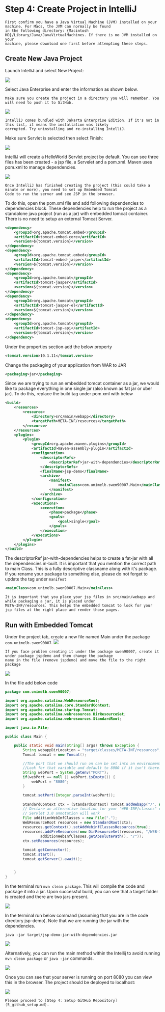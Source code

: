 # Step 4: Create Project in IntelliJ

```{attention}
First confirm you have a Java Virtual Machine (JVM) installed on your machine. For Macs, the JVM can normally be found 
in the following directory: {Macintosh HD}/Library/Java/JavaVirtualMachines. If there is no JVM installed on your 
machine, please download one first before attempting these steps.
```

## Create New Java Project

Launch IntelliJ and select New Project:

![](resources/4_create_project_1.png)

Select Java Enterprise and enter the information as shown below.

```{important}
Make sure you create the project in a directory you will remember. You will need to push it to GitHub.
```

![](resources/4_create_project_2_Jakarta.jpg)

```{important}
IntelliJ comes bundled with Jakarta Enterprise Edition. If it's not in this list, it means the installation was likely 
corrupted. Try uninstalling and re-installing IntelliJ.
```

Make sure Servlet is selected then select Finish:

![](resources/4_create_project_3_Jakarta.jpg)

IntelliJ will create a HelloWorld Servlet project by default. You can see three files has been created - a jsp file, 
a Servelet and a pom.xml. Maven uses pom.xml to manage dependencies. 

![](resources/4_create_project_4_pages.png)

```{important}
Once IntelliJ has finished creating the project (this could take a minute or more), you need to set up Embedded Tomcat 
Code to run the server and see JSP in the browser.
```

To do this, open the pom.xml file and add following dependencies to dependencies block. These dependencies help to run
the project as a standalone java project (run as a jar) with embedded tomcat container. There is no need to setup an external Tomcat Server.
```xml
<dependency>
    <groupId>org.apache.tomcat.embed</groupId>
    <artifactId>tomcat-embed-core</artifactId>
    <version>${tomcat.version}</version>
</dependency>
<dependency>
    <groupId>org.apache.tomcat.embed</groupId>
    <artifactId>tomcat-embed-jasper</artifactId>
    <version>${tomcat.version}</version>
</dependency>
<dependency>
    <groupId>org.apache.tomcat</groupId>
    <artifactId>tomcat-jasper</artifactId>
    <version>${tomcat.version}</version>
</dependency>
<dependency>
    <groupId>org.apache.tomcat</groupId>
    <artifactId>tomcat-jasper-el</artifactId>
    <version>${tomcat.version}</version>
</dependency>
<dependency>
    <groupId>org.apache.tomcat</groupId>
    <artifactId>tomcat-jsp-api</artifactId>
    <version>${tomcat.version}</version>
</dependency>
```
 
Under the properties section add the below property
```xml
<tomcat.version>10.1.11</tomcat.version>
```

Change the packaging of your application from WAR to JAR
```xml
<packaging>jar</packaging>
```

Since we are trying to run an embedded tomcat container as a jar, we would like to package everything in one single jar
(also known as fat jar or uber jar). To do this, replace the build tag under pom.xml with below
```xml
<build>
    <resources>
        <resource>
            <directory>src/main/webapp</directory>
            <targetPath>META-INF/resources</targetPath>
        </resource>
    </resources>
    <plugins>
        <plugin>
            <groupId>org.apache.maven.plugins</groupId>
            <artifactId>maven-assembly-plugin</artifactId>
            <configuration>
                <descriptorRefs>
                    <descriptorRef>jar-with-dependencies</descriptorRef>
                </descriptorRefs>
                <finalName>jsp-demo</finalName>
                <archive>
                    <manifest>
                        <mainClass>com.unimelb.swen90007.Main</mainClass>
                    </manifest>
                </archive>
            </configuration>
            <executions>
                <execution>
                    <phase>package</phase>
                    <goals>
                        <goal>single</goal>
                    </goals>
                </execution>
            </executions>
        </plugin>
    </plugins>
</build>
```
The descriptorRef jar-with-dependencies helps to create a fat-jar with all the dependencies in-built.
It is important that you mention the correct path to main Class. This is a fully descriptive classname along with it's 
package. If you rename your package to something else, please do not forget to update the tag under `manifest`

```xml
<mainClass>com.unimelb.swen90007.Main</mainClass>
```

```{important}
It is important that you place your jsp files in src/main/webapp and while packaging a jar, it is placed under
META-INF/resources. This helps the embedded tomcat to look for your jsp files at the right place and render those pages.
```

## Run with Embedded Tomcat

Under the project tab, create a new file named Main under the package `com.unimelb.swen90007`.
![](resources/4_create_project_5_main.png)
```{important}
If you face problem creating it under the package swen90007, create it under package jspdemo and then change the package
name in the file (remove jspdemo) and move the file to the right package
```
![](resources/4_create_project_6_movepkg.png)

In the file add below code

```java
package com.unimelb.swen90007;

import org.apache.catalina.WebResourceRoot;
import org.apache.catalina.core.StandardContext;
import org.apache.catalina.startup.Tomcat;
import org.apache.catalina.webresources.DirResourceSet;
import org.apache.catalina.webresources.StandardRoot;

import java.io.File;

public class Main {

    public static void main(String[] args) throws Exception {
        String webappDirLocation = "target/classes/META-INF/resources";
        Tomcat tomcat = new Tomcat();

        //The port that we should run on can be set into an environment variable
        //Look for that variable and default to 8080 if it isn't there.
        String webPort = System.getenv("PORT");
        if(webPort == null || webPort.isEmpty()) {
            webPort = "8080";
        }

        tomcat.setPort(Integer.parseInt(webPort));
        
        StandardContext ctx = (StandardContext) tomcat.addWebapp("/", new File(webappDirLocation).getAbsolutePath());
        // Declare an alternative location for your "WEB-INF/classes" dir
        // Servlet 3.0 annotation will work
        File additionWebInfClasses = new File(".");
        WebResourceRoot resources = new StandardRoot(ctx);
        resources.getContext().setAddWebinfClassesResources(true);
        resources.addPreResources(new DirResourceSet(resources, "/WEB-INF/classes",
                additionWebInfClasses.getAbsolutePath(), "/"));
        ctx.setResources(resources);
        
        tomcat.getConnector();
        tomcat.start();
        tomcat.getServer().await();


    }
}
```

In the terminal run `mvn clean package`. This will compile the code and package it into a jar. Upon successful build, you
can see that a target folder is created and there are two jars present.

![](resources/4_create_project_7_jars.png)

In the terminal run below command (assuming that you are in the code directory jsp-demo). Note that we are running the jar
with the dependencies.
```
java -jar target/jsp-demo-jar-with-dependencies.jar 
```
![](resources/4_create_project_8_tomcat.png)

Alternatively, you can run the main method within the Intellij to avoid running `mvn clean package` or `java -jar` commands.

![](resources/4_create_project_9_main.png)

Once you can see that your server is running on port 8080 you can view this in the browser. The project should be 
deployed to localhost:

![](resources/4_create_project_11.png)


```{admonition} What's Next
Please proceed to [Step 4: Setup GitHub Repository](5_github_setup.md).
```
